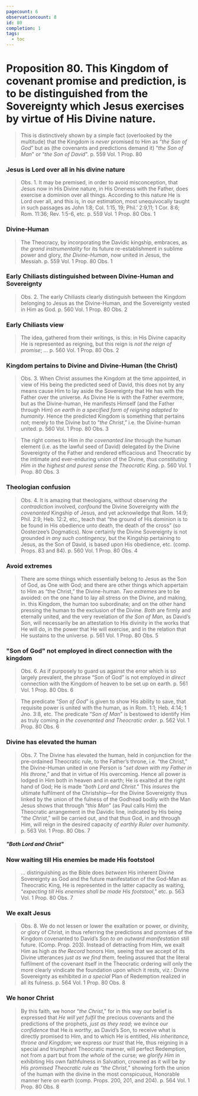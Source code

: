 ```yaml
---
pagecount: 6
observationcount: 8
id: 80
completion: 1
tags:
  - toc
---
```

# Proposition 80. This Kingdom of covenant promise and prediction, is to be distinguished from the Sovereignty which Jesus exercises by virtue of His Divine nature.

>This is distinctively shown by a simple fact (overlooked by the multitude) that the Kingdom is *never* promised to Him as “*the Son of God*” but as (the covenants and predictions demand it) “*the Son of Man*" or “*the Son of David*".
>p. 559 Vol. 1 Prop. 80
### Jesus is Lord over all in his divine nature
>Obs. 1. It may be premised, in order to avoid misconception, that Jesus now in His Divine nature, in His Oneness with the Father, does exercise a dominion over all things. According to this nature He is Lord over all, and this is, in our estimation, most unequivocally taught in such passages as John 1:8; Col. 1:15, 19; Phil.’ 2:9,11; 1 Cor. 8:6; Rom. 11:36; Rev. 1:5-6, etc.
>p. 559 Vol. 1 Prop. 80 Obs. 1
### Divine-Human
>The Theocracy, by incorporating the Davidic kingship, embraces, as *the grand instrumentality* for its future re-establishment in sublime power and glory, *the Divine-Human*, now united in Jesus, the Messiah.
>p. 559 Vol. 1 Prop. 80 Obs. 1
### Early Chiliasts distinguished between Divine-Human and Sovereignty
>Obs. 2. The early Chiliasts clearly distinguish between the Kingdom belonging to Jesus as the Divine-Human, and the Sovereignty vested in Him as God.
>p. 560 Vol. 1 Prop. 80 Obs. 2
### Early Chiliasts view
>The idea, gathered from their writings, is this: in His Divine capacity He is represented as reigning, but this reign is *not the reign of promise*; ...
>p. 560 Vol. 1 Prop. 80 Obs. 2
### Kingdom pertains to Divine and Divine-Human (the Christ)
>Obs. 3. When Christ assumes the Kingdom at the time appointed, in view of His being the predicted seed of David, this does not by any means cause Him to lay aside the Sovereignty that He has with the Father over the universe. As Divine He is with the Father evermore, but as the Divine-human, He manifests Himself (and the Father through Him) *on earth in a specified form of reigning adapted to humanity*. Hence the predicted Kingdom is something that pertains not; merely to the Divine but to “*the Christ*,” i.e. the Divine-human united.
>p. 560 Vol. 1 Prop. 80 Obs. 3

>The right comes to Him *in the covenanted line* through the human element (i.e. as the lawful seed of David) delegated by the Divine Sovereignty of the Father and rendered efficacious and Theocratic by the intimate and ever-enduring union of the Divine, *thus constituting Him in the highest and purest sense the Theocratic King*.
>p. 560 Vol. 1 Prop. 80 Obs. 3
### Theologian confusion
>Obs. 4. It is amazing that theologians, without observing *the contradiction* involved, *confound* the Divine Sovereignty with *the covenanted* Kingship of Jesus, and yet acknowledge that Rom. 14:9; Phil. 2:9; Heb. 12:2, etc., teach that “the ground of His dominion is to be found in His obedience unto death, the death of the cross” (so Oosterzee’s Dogmatics). Now certainly the Divine Sovereignty is not grounded *in any such contingency*, but the Kingship pertaining to Jesus, as the Son of David, is based upon His obedience, etc. (comp. Props. 83 and 84).
>p. 560 Vol. 1 Prop. 80 Obs. 4
### Avoid extremes
>There are some things which essentially belong to Jesus as the Son of God, as One with God; and there are other things which appertain to Him as “the Christ,”  the Divine-human. *Two extremes* are to be avoided: on the one hand to lay all stress on the Divine, and making, in. this Kingdom, the human too subordinate; and on the other hand pressing the human to the exclusion of the Divine. *Both* are firmly and eternally united, and the very revelation of *the Son of Man*, as David’s Son, will necessarily be an attestation to His divinity in the works that He will do, in the power that He will exercise, and in the relation that He sustains to the universe.
>p. 561 Vol. 1 Prop. 80 Obs. 5

### "Son of God" not employed in direct connection with the kingdom
>Obs. 6. As if purposely to guard us against the error which is so largely prevalent, the phrase “Son of God” is not employed *in direct* connection with the Kingdom of heaven to be set up on earth.
>p. 561 Vol. 1 Prop. 80 Obs. 6

>The predicate “*Son of God*” is given to show His ability to save, that requisite power is united with the human, as in Rom. 1:1; Heb. 4:14; 1 Jno. 3:8, etc. The predicate “*Son of Man*” is bestowed to identify Him as truly coming *in the covenanted and Theocratic order*.
>p. 562 Vol. 1 Prop. 80 Obs. 6
### Divine has elevated the human
>Obs. 7. The Divine has elevated the human, held in conjunction for the pre-ordained Theocratic rule, to the Father’s throne, i.e. “the Christ,” the Divine-Human united in one Person is “*set down with my Father in His throne*,” and that in virtue of His overcoming. Hence all power is lodged in Him both in heaven and in earth; He is exalted at the right hand of God; He is made “*both Lord and Christ*.” This *insures* the ultimate fulfilment of the Christship—for the Divine Sovereignty thus linked by the union of the fulness of the Godhead bodily with the Man Jesus shows that through “*this Man*” (as Paul calls Him) the Theocratic arrangement in the Davidic line, indicated by His being “*the Christ*,” will be carried out, and that thus God, in and through Him, will reign in the desired capacity *of earthly Ruler over humanity*.
>p. 563 Vol. 1 Prop. 80 Obs. 7
##### "Both Lord and Christ"
### Now waiting till His enemies be made His footstool
>... distinguishing as the Bible does *between* His inherent Divine Sovereignty as God and the future manifestation of the God-Man as Theocratic King, He is represented in the latter capacity as waiting, “*expecting till His enemies shall be made His footstool*,” etc.
>p. 563 Vol. 1 Prop. 80 Obs. 7
### We exalt Jesus
>Obs. 8. We do not lessen or lower the exaltation or power, or divinity, or glory of Christ, in thus referring the predictions and promises of the Kingdom covenanted to David’s Son *to an outward manifestation* still future. (Comp. Prop. 203). Instead of detracting from Him, we exalt Him as high *as the Record* honors Him, seeing that we accept of its Divine utterances *just as we find them*, feeling assured that the literal fulfilment of the covenant itself in the Theocratic ordering will only the more clearly vindicate the foundation upon which it rests, viz.: Divine Sovereignty as exhibited *in a special* Plan of Redemption realized in all its fulness.
>p. 564 Vol. 1 Prop. 80 Obs. 8
### We honor Christ
>By this faith, we honor “*the Christ*," for in this way our belief is expressed that *He will yet fulfil* the precious covenants and the predictions of the prophets, *just as they read*; we evince *our confidence* that He *is worthy*, as David’s Son, to receive what is directly promised to Him, and to which He is entitled, *His inheritance, throne and Kingdom*; we express *our trust* that He, thus reigning in a special and triumphant Theocratic manner, will perfect Redemption, not from a part but from *the whole* of the curse; we *glorify Him* in exhibiting His own faithfulness in Salvation, crowned as it will be *by His promised Theocratic rule as “the Christ,*" showing forth the union of the human with the divine in the most conspicuous, Honorable manner here on earth (comp. Props. 200, 201, and 204).
>p. 564 Vol. 1 Prop. 80 Obs. 8
